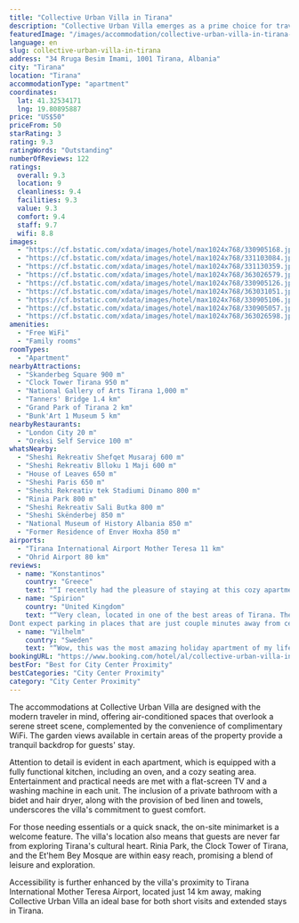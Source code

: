 ```yaml
---
title: "Collective Urban Villa in Tirana"
description: "Collective Urban Villa emerges as a prime choice for travelers seeking a blend of comfort and convenience in the heart of Tirana."
featuredImage: "/images/accommodation/collective-urban-villa-in-tirana-330905168.jpg"
language: en
slug: collective-urban-villa-in-tirana
address: "34 Rruga Besim Imami, 1001 Tirana, Albania"
city: "Tirana"
location: "Tirana"
accommodationType: "apartment"
coordinates:
  lat: 41.32534171
  lng: 19.80895887
price: "US$50"
priceFrom: 50
starRating: 3
rating: 9.3
ratingWords: "Outstanding"
numberOfReviews: 122
ratings:
  overall: 9.3
  location: 9
  cleanliness: 9.4
  facilities: 9.3
  value: 9.3
  comfort: 9.4
  staff: 9.7
  wifi: 8.8
images:
  - "https://cf.bstatic.com/xdata/images/hotel/max1024x768/330905168.jpg?k=9b9c199a13489437e0d26897bf4a009f23b2dbbe092dae11b434781f44ebb9e2&o=&hp=1"
  - "https://cf.bstatic.com/xdata/images/hotel/max1024x768/331103084.jpg?k=ee6248482f4a247b9d5d8761c3dd913871a97c2a42197e090f5a90c0f218fc87&o=&hp=1"
  - "https://cf.bstatic.com/xdata/images/hotel/max1024x768/331130359.jpg?k=c8d8d7289ce41e45989ff597f716dfa31bc6f94eb0be0dff98e9a7279c24f13e&o=&hp=1"
  - "https://cf.bstatic.com/xdata/images/hotel/max1024x768/363026579.jpg?k=bcb42d16dba21ffffdb13059f0a71aee00456ce063ad091945387c57182e4283&o=&hp=1"
  - "https://cf.bstatic.com/xdata/images/hotel/max1024x768/330905126.jpg?k=876bbbf9aeddc1d0930264a1d143586472d934f5a0d3c629d42148df990beaf5&o=&hp=1"
  - "https://cf.bstatic.com/xdata/images/hotel/max1024x768/363031051.jpg?k=62121604a1a800e93ac6f33332c276daec9668e824b4a03be61d6b8f463a7a68&o=&hp=1"
  - "https://cf.bstatic.com/xdata/images/hotel/max1024x768/330905106.jpg?k=5b2f45780343ae1d0b5d52b177309fb42bbc73abf98ebb5c6c4524b76595bf94&o=&hp=1"
  - "https://cf.bstatic.com/xdata/images/hotel/max1024x768/330905057.jpg?k=568a49fc4f074d06f476df940f063a5d32a80d3442a0ecbbc3562817e3f12e09&o=&hp=1"
  - "https://cf.bstatic.com/xdata/images/hotel/max1024x768/363026598.jpg?k=ee4aa02c0ec28034c0553bf6dc36bd27ad1abf16dee5f00023ba05415e7ca554&o=&hp=1"
amenities:
  - "Free WiFi"
  - "Family rooms"
roomTypes:
  - "Apartment"
nearbyAttractions:
  - "Skanderbeg Square 900 m"
  - "Clock Tower Tirana 950 m"
  - "National Gallery of Arts Tirana 1,000 m"
  - "Tanners' Bridge 1.4 km"
  - "Grand Park of Tirana 2 km"
  - "Bunk'Art 1 Museum 5 km"
nearbyRestaurants:
  - "London City 20 m"
  - "Oreksi Self Service 100 m"
whatsNearby:
  - "Sheshi Rekreativ Shefqet Musaraj 600 m"
  - "Sheshi Rekreativ Blloku 1 Maji 600 m"
  - "House of Leaves 650 m"
  - "Sheshi Paris 650 m"
  - "Sheshi Rekreativ tek Stadiumi Dinamo 800 m"
  - "Rinia Park 800 m"
  - "Sheshi Rekreativ Sali Butka 800 m"
  - "Sheshi Skënderbej 850 m"
  - "National Museum of History Albania 850 m"
  - "Former Residence of Enver Hoxha 850 m"
airports:
  - "Tirana International Airport Mother Teresa 11 km"
  - "Ohrid Airport 80 km"
reviews:
  - name: "Konstantinos"
    country: "Greece"
    text: "“I recently had the pleasure of staying at this cozy apartment for a week, and I must say that it was a wonderful experience. The owner was incredibly helpful, and the room was spotlessly clean. The apartment's location was also very...”"
  - name: "Spirion"
    country: "United Kingdom"
    text: "“Very clean, located in one of the best areas of Tirana. The owner is very kind and helpful.
Dont expect parking in places that are just couple minutes away from centre by car. There is private parking 5 minutes walk, which is safe, 24h and cheap.”"
  - name: "Vilhelm"
    country: "Sweden"
    text: "“Wow, this was the most amazing holiday apartment of my life, dream home for me. So bright, great design, spacious and beautiful. Great stay for digital nomad like me.”"
bookingURL: "https://www.booking.com/hotel/al/collective-urban-villa-in-tirana-tirane.en-gb.html?aid=8035640"
bestFor: "Best for City Center Proximity"
bestCategories: "City Center Proximity"
category: "City Center Proximity"
---
```


The accommodations at Collective Urban Villa are designed with the modern traveler in mind, offering air-conditioned spaces that overlook a serene street scene, complemented by the convenience of complimentary WiFi. The garden views available in certain areas of the property provide a tranquil backdrop for guests' stay.

Attention to detail is evident in each apartment, which is equipped with a fully functional kitchen, including an oven, and a cozy seating area. Entertainment and practical needs are met with a flat-screen TV and a washing machine in each unit. The inclusion of a private bathroom with a bidet and hair dryer, along with the provision of bed linen and towels, underscores the villa's commitment to guest comfort.

For those needing essentials or a quick snack, the on-site minimarket is a welcome feature. The villa's location also means that guests are never far from exploring Tirana's cultural heart. Rinia Park, the Clock Tower of Tirana, and the Et'hem Bey Mosque are within easy reach, promising a blend of leisure and exploration.

Accessibility is further enhanced by the villa's proximity to Tirana International Mother Teresa Airport, located just 14 km away, making Collective Urban Villa an ideal base for both short visits and extended stays in Tirana.